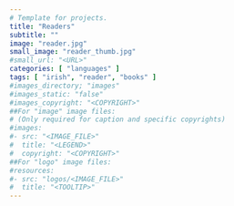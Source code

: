 ```yaml
---
# Template for projects.
title: "Readers"
subtitle: ""
image: "reader.jpg"
small_image: "reader_thumb.jpg"
#small_url: "<URL>"
categories: [ "languages" ]
tags: [ "irish", "reader", "books" ]
#images_directory; "images"
#images_static: "false"
#images_copyright: "<COPYRIGHT>"
##For "image" image files:
# (Only required for caption and specific copyrights)
#images:
#- src: "<IMAGE_FILE>"
#  title: "<LEGEND>"
#  copyright: "<COPYRIGHT>"
##For "logo" image files:
#resources:
#- src: "logos/<IMAGE_FILE>"
#  title: "<TOOLTIP>"
---
```


